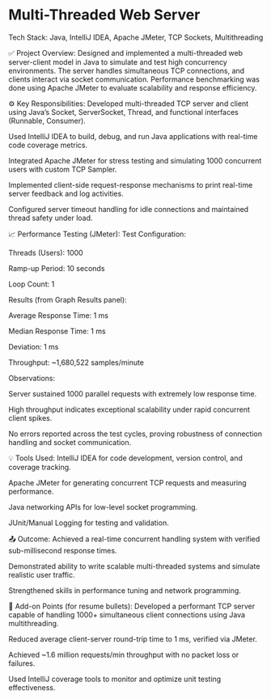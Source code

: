 # Multi-Threaded Web Server
Tech Stack:
Java, IntelliJ IDEA, Apache JMeter, TCP Sockets, Multithreading

✅ Project Overview:
Designed and implemented a multi-threaded web server-client model in Java to simulate and test high concurrency environments. The server handles simultaneous TCP connections, and clients interact via socket communication. Performance benchmarking was done using Apache JMeter to evaluate scalability and response efficiency.

⚙ Key Responsibilities:
Developed multi-threaded TCP server and client using Java’s Socket, ServerSocket, Thread, and functional interfaces (Runnable, Consumer).

Used IntelliJ IDEA to build, debug, and run Java applications with real-time code coverage metrics.

Integrated Apache JMeter for stress testing and simulating 1000 concurrent users with custom TCP Sampler.

Implemented client-side request-response mechanisms to print real-time server feedback and log activities.

Configured server timeout handling for idle connections and maintained thread safety under load.

📈 Performance Testing (JMeter):
Test Configuration:

Threads (Users): 1000

Ramp-up Period: 10 seconds

Loop Count: 1

Results (from Graph Results panel):

Average Response Time: 1 ms

Median Response Time: 1 ms

Deviation: 1 ms

Throughput: ~1,680,522 samples/minute

Observations:

Server sustained 1000 parallel requests with extremely low response time.

High throughput indicates exceptional scalability under rapid concurrent client spikes.

No errors reported across the test cycles, proving robustness of connection handling and socket communication.

💡 Tools Used:
IntelliJ IDEA for code development, version control, and coverage tracking.

Apache JMeter for generating concurrent TCP requests and measuring performance.

Java networking APIs for low-level socket programming.

JUnit/Manual Logging for testing and validation.

📤 Outcome:
Achieved a real-time concurrent handling system with verified sub-millisecond response times.

Demonstrated ability to write scalable multi-threaded systems and simulate realistic user traffic.

Strengthened skills in performance tuning and network programming.

📎 Add-on Points (for resume bullets):
Developed a performant TCP server capable of handling 1000+ simultaneous client connections using Java multithreading.

Reduced average client-server round-trip time to 1 ms, verified via JMeter.

Achieved ~1.6 million requests/min throughput with no packet loss or failures.

Used IntelliJ coverage tools to monitor and optimize unit testing effectiveness.
